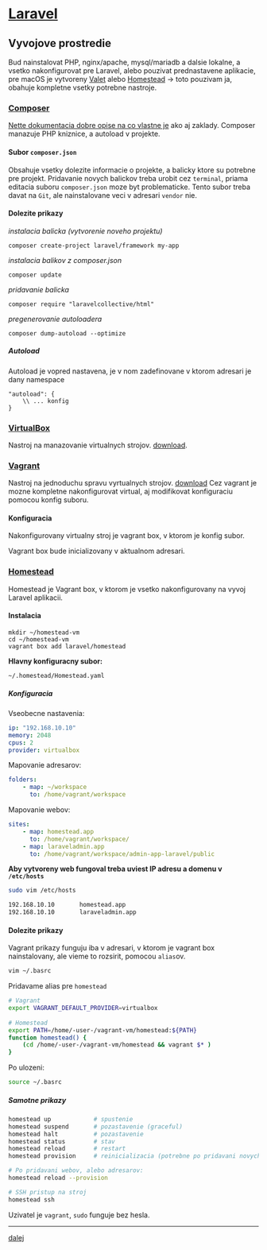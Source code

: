 [Laravel](index.html)
=====================

## Vyvojove prostredie

Bud nainstalovat PHP, nginx/apache, mysql/mariadb a dalsie lokalne, a vsetko nakonfigurovat pre Laravel, alebo pouzivat prednastavene aplikacie, pre macOS je vytvoreny [Valet](https://laravel.com/docs/5.4/valet) alebo [Homestead](https://laravel.com/docs/5.4/homestead) -> toto pouzivam ja, obahuje kompletne vsetky potrebne nastroje.

### [Composer](https://getcomposer.org/)

[Nette dokumentacia dobre opise na co vlastne je](https://doc.nette.org/cs/2.4/composer) ako aj zaklady. Composer manazuje PHP kniznice, a autoload v projekte.

#### Subor `composer.json`

Obsahuje vsetky dolezite informacie o projekte, a balicky ktore su potrebne pre projekt. Pridavanie novych balickov treba urobit cez `terminal`, priama editacia suboru `composer.json` moze byt problematicke. Tento subor treba davat na `Git`, ale nainstalovane veci v adresari `vendor` nie.

#### Dolezite prikazy

*instalacia balicka (vytvorenie noveho projektu)*

```
composer create-project laravel/framework my-app
```	

*instalacia balikov z composer.json*
```
composer update
```

*pridavanie balicka*
```
composer require "laravelcollective/html"
```

*pregenerovanie autoloadera*
```
composer dump-autoload --optimize
```
##### Autoload

Autoload je vopred nastavena, je v nom zadefinovane v ktorom adresari je dany namespace

```
"autoload": {
	\\ ... konfig
}
```

### [VirtualBox](https://www.virtualbox.org)

Nastroj na manazovanie virtualnych strojov. [download](https://www.virtualbox.org/wiki/Downloads). 


### [Vagrant](https://www.vagrantup.com)

Nastroj na jednoduchu spravu vyrtualnych strojov. [download](https://www.vagrantup.com/downloads.html)
Cez vagrant je mozne kompletne nakonfigurovat virtual, aj modifikovat konfiguraciu pomocou konfig suboru.

#### Konfiguracia

Nakonfigurovany virtualny stroj je vagrant box, v ktorom je konfig subor.

Vagrant box bude inicializovany v aktualnom adresari.

### [Homestead](https://laravel.com/docs/5.4/homestead)

Homestead je Vagrant box, v ktorom je vsetko nakonfigurovany na vyvoj Laravel aplikacii.

#### Instalacia

```
mkdir ~/homestead-vm
cd ~/homestead-vm
vagrant box add laravel/homestead
```

**Hlavny konfiguracny subor:**

```
~/.homestead/Homestead.yaml
```

##### Konfiguracia

Vseobecne nastavenia:
```yaml
ip: "192.168.10.10"
memory: 2048
cpus: 2
provider: virtualbox
```

Mapovanie adresarov:
```yaml
folders:
	- map: ~/workspace
      to: /home/vagrant/workspace
```

Mapovanie webov:
```yaml
sites:
    - map: homestead.app
      to: /home/vagrant/workspace/
	- map: laraveladmin.app
	  to: /home/vagrant/workspace/admin-app-laravel/public
```
**Aby vytvoreny web fungoval treba uviest IP adresu a domenu v `/etc/hosts`**

```bash
sudo vim /etc/hosts
```

```bash
192.168.10.10		homestead.app
192.168.10.10		laraveladmin.app
```

#### Dolezite prikazy

Vagrant prikazy funguju iba v adresari, v ktorom je vagrant box nainstalovany, ale vieme to rozsirit, pomocou `alias`ov.

```bash
vim ~/.basrc
```

Pridavame alias pre `homestead`

```bash
# Vagrant
export VAGRANT_DEFAULT_PROVIDER=virtualbox
 
# Homestead
export PATH=/home/-user-/vagrant-vm/homestead:${PATH}
function homestead() {
	(cd /home/-user-/vagrant-vm/homestead && vagrant $* )
}
```

Po ulozeni:

```bash
source ~/.basrc
```

##### Samotne prikazy

```bash
homestead up 			# spustenie
homestead suspend		# pozastavenie (graceful)
homestead halt			# pozastavenie
homestead status 		# stav
homestead reload		# restart
homestead provision		# reinicializacia (potrebne po pridavani novych webov)

# Po pridavani webov, alebo adresarov:
homestead reload --provision

# SSH pristup na stroj
homestead ssh
```

Uzivatel je `vagrant`, `sudo` funguje bez hesla.

- - - -

[dalej](inicializacia.html)
